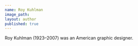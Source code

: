 ```yaml
---
name: Roy Kuhlman
image_path:
layout: author
published: true
---
```

Roy Kuhlman (1923–2007) was an American graphic designer.
